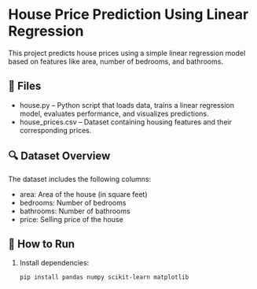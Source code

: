 # House Price Prediction Using Linear Regression

This project predicts house prices using a simple linear regression model based on features like area, number of bedrooms, and bathrooms.

## 📁 Files

- house.py – Python script that loads data, trains a linear regression model, evaluates performance, and visualizes predictions.
- house_prices.csv – Dataset containing housing features and their corresponding prices.

## 🔍 Dataset Overview

The dataset includes the following columns:
- area: Area of the house (in square feet)
- bedrooms: Number of bedrooms
- bathrooms: Number of bathrooms
- price: Selling price of the house

## 🚀 How to Run

1. Install dependencies:
   ```bash
   pip install pandas numpy scikit-learn matplotlib
